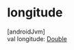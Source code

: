 # longitude

[androidJvm]\
val longitude: [Double](https://kotlinlang.org/api/latest/jvm/stdlib/kotlin/-double/index.html)